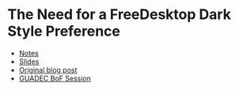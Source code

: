 # The Need for a FreeDesktop Dark Style Preference

- [Notes](notes)
- [Slides](slides)
- [Original blog post](https://medium.com/elementaryos/the-need-for-a-freedesktop-dark-style-preference-614f501ae4ca)
- [GUADEC BoF Session](https://wiki.gnome.org/GUADEC/2019/Hackingdays/FreeDesktopDarkStylePreferenceBoF)

